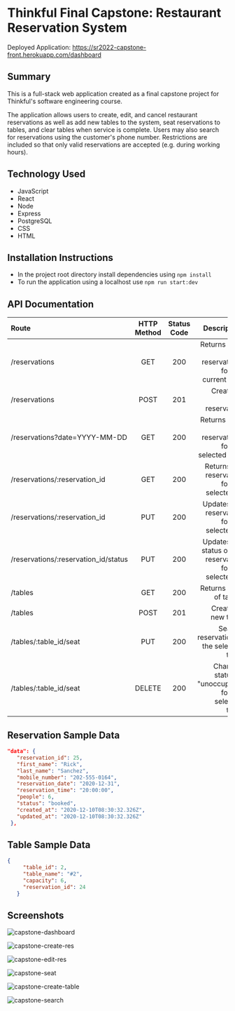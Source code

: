 # Thinkful Final Capstone: Restaurant Reservation System

Deployed Application: https://sr2022-capstone-front.herokuapp.com/dashboard

## Summary
This is a full-stack web application created as a final capstone project for Thinkful's software engineering course.

The application allows users to create, edit, and cancel restaurant reservations as well as add new tables to the system, seat reservations to tables, and clear tables when service is complete. Users may also search for reservations using the customer's phone number. Restrictions are included so that only valid reservations are accepted (e.g. during working hours).

## Technology Used

* JavaScript
* React
* Node
* Express
* PostgreSQL
* CSS
* HTML

## Installation Instructions

* In the project root directory install dependencies using `npm install`
* To run the application using a localhost use `npm run start:dev`

## API Documentation

| Route       | HTTP Method      | Status Code | Description   |
| :---        |    :----:   |     :----:   |        ---:  |
| /reservations      | GET   | 200  | Returns a list of reservations for the current date |
| /reservations      | POST  | 201    | Creates a new reservation |
| /reservations?date=YYYY-MM-DD      | GET |  200    | Returns a list of reservations for the selected date |
| /reservations/:reservation_id      | GET  | 200     | Returns the reservation for the selected ID |
| /reservations/:reservation_id      | PUT  | 200     | Updates the reservation for the selected ID |
| /reservations/:reservation_id/status      | PUT  | 200     | Updates the status of the reservation for the selected ID |
| /tables   | GET  | 200      | Returns a list of tables     |
| /tables   | POST  | 201      | Creates a new table     |
| /tables/:table_id/seat   | PUT | 200      | Seats a reservation at the selected table     |
| /tables/:table_id/seat   | DELETE  | 200      | Changes status to "unoccupied" for the selected table     |

 ## Reservation Sample Data
 ```json
"data": {
    "reservation_id": 25,
    "first_name": "Rick",
    "last_name": "Sanchez",
    "mobile_number": "202-555-0164",
    "reservation_date": "2020-12-31",
    "reservation_time": "20:00:00",
    "people": 6,
    "status": "booked",
    "created_at": "2020-12-10T08:30:32.326Z",
    "updated_at": "2020-12-10T08:30:32.326Z"
  },
```

## Table Sample Data
 ```json
{
      "table_id": 2,
      "table_name": "#2",
      "capacity": 6,
      "reservation_id": 24
    }
```

## Screenshots

![capstone-dashboard](https://user-images.githubusercontent.com/83251605/148873922-a13dfc85-c5b7-4e6e-befa-6a7aa523bca6.png)

![capstone-create-res](https://user-images.githubusercontent.com/83251605/148874843-73345299-8f79-4e07-9aff-305d25139e07.png)

![capstone-edit-res](https://user-images.githubusercontent.com/83251605/148874863-14a0bad2-b6fd-40b6-8519-a162f11ff177.png)

![capstone-seat](https://user-images.githubusercontent.com/83251605/148875189-d4ed7c20-df1a-4b97-a43e-6af86f3a94c4.png)

![capstone-create-table](https://user-images.githubusercontent.com/83251605/148874878-a30e59bb-17fb-4b7f-aad5-919828fba84b.png)

![capstone-search](https://user-images.githubusercontent.com/83251605/148874880-2e8903d0-6a00-4047-83d5-b24d8ebada42.png)